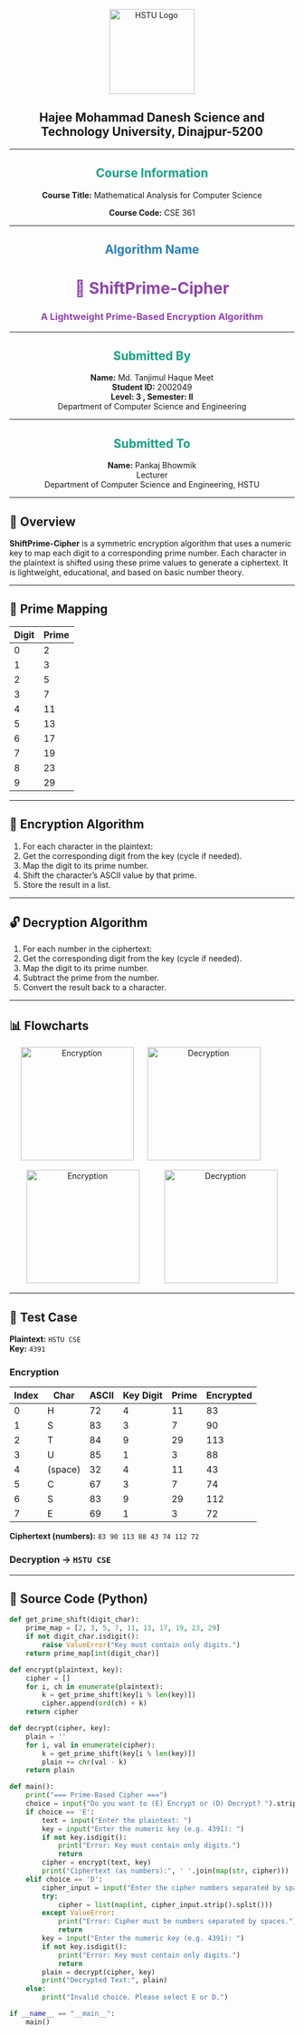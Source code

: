 <p align="center">
  <img src="hstu_logo_.png" alt="HSTU Logo" width="150">
</p>

<h2 align="center"><strong>Hajee Mohammad Danesh Science and Technology University, Dinajpur-5200</strong></h2>

---

<h2 align="center" style="color:#16a085;"><strong> Course Information</strong></h2>

<p align="center">
  <strong>Course Title:</strong> Mathematical Analysis for Computer Science  
  <br>
</p>
<p align="center">
  <strong>Course Code:</strong> CSE 361
</p>

---

<h2 align="center" style="color:#2980b9;"><strong> Algorithm Name</strong></h2>

<h1 align="center" style="color:#8e44ad;"><strong>🔐 ShiftPrime-Cipher</strong></h1>
<h3 align="center" style="color:#8e44ad;"><strong>A Lightweight Prime-Based Encryption Algorithm</strong></h3>

---

<h2 align="center" style="color:#16a085;"><strong>Submitted By</strong></h2>

<p align="center">
  <strong>Name:</strong> Md. Tanjimul Haque Meet 
  <br>
  <strong>Student ID:</strong> 2002049 
  <br>
  <strong>Level: 3 , Semester: II</strong> 
  <br>
  Department of Computer Science and Engineering  
</p>

---

<h2 align="center" style="color:#16a085;"><strong>Submitted To</strong></h2>

<p align="center">
  <strong>Name:</strong> Pankaj Bhowmik  
  <br>
  Lecturer  
  <br>
  Department of Computer Science and Engineering, HSTU
</p>


---

## 🧠 Overview

**ShiftPrime-Cipher** is a symmetric encryption algorithm that uses a numeric key to map each digit to a corresponding prime number. Each character in the plaintext is shifted using these prime values to generate a ciphertext. It is lightweight, educational, and based on basic number theory.

---

## 🔑 Prime Mapping

| Digit | Prime |
|-------|-------|
| 0     | 2     |
| 1     | 3     |
| 2     | 5     |
| 3     | 7     |
| 4     | 11    |
| 5     | 13    |
| 6     | 17    |
| 7     | 19    |
| 8     | 23    |
| 9     | 29    |

---

## 🔐 Encryption Algorithm

1. For each character in the plaintext:
2. Get the corresponding digit from the key (cycle if needed).
3. Map the digit to its prime number.
4. Shift the character’s ASCII value by that prime.
5. Store the result in a list.

---

## 🔓 Decryption Algorithm

1. For each number in the ciphertext:
2. Get the corresponding digit from the key (cycle if needed).
3. Map the digit to its prime number.
4. Subtract the prime from the number.
5. Convert the result back to a character.

---

## 📊 Flowcharts

<div align="center">
  <img src="/Encryption.png" alt="Encryption" width="200" style="margin-right: 20px;" />
  <img src="/Decryption.png" alt="Decryption" width="200" style="margin-right: 40px;" />
</div>


<p align="center">
  <img src="/Encryption.png" alt="Encryption" width="200" style="margin-right: 20px;" />
  <img src="/Decryption.png" alt="Decryption" width="200" style="margin-left: 20px;" />
</p>

---

## 🧪 Test Case

**Plaintext:** `HSTU CSE`  
**Key:** `4391`  

### Encryption

| Index | Char | ASCII | Key Digit | Prime | Encrypted |
|-------|------|-------|-----------|--------|-----------|
| 0     | H    | 72    | 4         | 11     | 83        |
| 1     | S    | 83    | 3         | 7      | 90        |
| 2     | T    | 84    | 9         | 29     | 113       |
| 3     | U    | 85    | 1         | 3      | 88        |
| 4     | (space) | 32 | 4         | 11     | 43        |
| 5     | C    | 67    | 3         | 7      | 74        |
| 6     | S    | 83    | 9         | 29     | 112       |
| 7     | E    | 69    | 1         | 3      | 72        |

**Ciphertext (numbers):** `83 90 113 88 43 74 112 72`

### Decryption → `HSTU CSE`

---

## 🧾 Source Code (Python)

```python
def get_prime_shift(digit_char):
    prime_map = [2, 3, 5, 7, 11, 13, 17, 19, 23, 29]
    if not digit_char.isdigit():
        raise ValueError("Key must contain only digits.")
    return prime_map[int(digit_char)]

def encrypt(plaintext, key):
    cipher = []
    for i, ch in enumerate(plaintext):
        k = get_prime_shift(key[i % len(key)])
        cipher.append(ord(ch) + k)
    return cipher

def decrypt(cipher, key):
    plain = ''
    for i, val in enumerate(cipher):
        k = get_prime_shift(key[i % len(key)])
        plain += chr(val - k)
    return plain

def main():
    print("=== Prime-Based Cipher ===")
    choice = input("Do you want to (E) Encrypt or (D) Decrypt? ").strip().upper()
    if choice == 'E':
        text = input("Enter the plaintext: ")
        key = input("Enter the numeric key (e.g. 4391): ")
        if not key.isdigit():
            print("Error: Key must contain only digits.")
            return
        cipher = encrypt(text, key)
        print("Ciphertext (as numbers):", ' '.join(map(str, cipher)))
    elif choice == 'D':
        cipher_input = input("Enter the cipher numbers separated by spaces: ")
        try:
            cipher = list(map(int, cipher_input.strip().split()))
        except ValueError:
            print("Error: Cipher must be numbers separated by spaces.")
            return
        key = input("Enter the numeric key (e.g. 4391): ")
        if not key.isdigit():
            print("Error: Key must contain only digits.")
            return
        plain = decrypt(cipher, key)
        print("Decrypted Text:", plain)
    else:
        print("Invalid choice. Please select E or D.")

if __name__ == "__main__":
    main()
